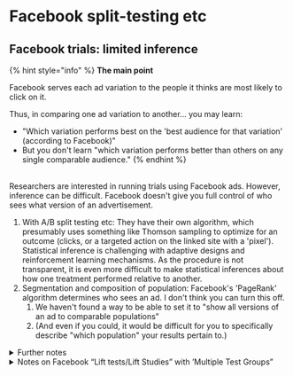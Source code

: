 # Facebook split-testing etc

## Facebook trials: limited inference

{% hint style="info" %}
**The main point**&#x20;

Facebook serves each ad variation to the people it thinks are most likely to click on it.

Thus, in comparing one ad variation to another... you may learn:

* "Which variation performs best on the 'best audience for that variation' (according to  Facebook)" &#x20;
* But you don't learn "which variation performs better than others on any single comparable audience."
{% endhint %}

\
Researchers are interested in running trials using Facebook ads. However, inference can be difficult. Facebook doesn't give you full control of who sees what version of an advertisement.

1. With A/B split testing etc: They have their own algorithm, which presumably uses something like Thomson sampling to optimize for an outcome (clicks, or a targeted action on the linked site with a 'pixel'). Statistical inference is challenging with adaptive designs and reinforcement learning mechanisms. As the procedure is not transparent, it is even more difficult to make statistical inferences about how one treatment performed relative to another.
2. Segmentation and composition of population: Facebook's 'PageRank' algorithm determines who sees an ad. I don't think you can turn this off.
   1. We haven't found a way to be able to set it to "show all versions of an ad to comparable populations"
   2. (And even if you could, it would be difficult for you to specifically describe "which population" your results pertain to.)

<details>

<summary>Further notes</summary>

Orazi, D. C., & Johnston, A. C. (2020). Running field experiments using Facebook split test. Journal of Business Research, 118, 189-198.

"Haven’t heard of an update since. They do something to mitigate the effects of targeting different audiences with the different treatments, but it’s still not quite random assignment"

"Bottom line: good news, bad news. I'm confirming that you're right: The "latest best possible settings" are still not giving you results that reflect the random experiment that a researcher in consumer psychology or advertising would be expecting. But the problems are worse than they may have seemed to you initially."

</details>

<details>

<summary>Notes on Facebook “Lift tests/Lift Studies” with ’Multiple Test Groups”</summary>

Do Facebook “Lift tests/Lift Studies” with ’Multiple Test Groups” give us the freedom we want to …

* Randomize/balance different ad content ‘treatments’ to comparable groups?
* Make inferences about ‘which treatment (ad) performs better, holding the audience constant’?

See "[‘Meta for developers’ on Lift Tests](https://developers.facebook.com/docs/marketing-api/guides/lift-studies):"

**No.** \
****Josh: "what it says is something importantly different: you can compare the number of people who do the action you are interested in (give a mailing address or whatever) according to whether or not they see a given ad or not. So, you **do** have random assignment when comparing the effect of an ad to the effect of no ad. However, in our case, we pretty much know there is no chance of anyone providing an emial (say( without seeing the ad, so, the "lift" is just going to be the difference between the number of people responding to the ad and zero (edited) \


\


\


</details>
